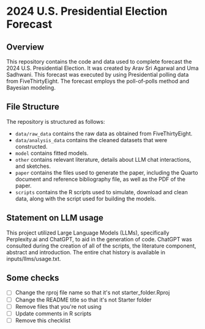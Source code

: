 # 2024 U.S. Presidential Election Forecast

## Overview

This repository contains the code and data used to complete forecast the 2024 U.S. Presidential Election. It was created by Arav Sri Agarwal and Uma Sadhwani. This forecast was executed by using Presidential polling data from FiveThirtyEight. The forecast employs the poll-of-polls method and Bayesian modeling.

## File Structure

The repository is structured as follows:

-   `data/raw_data` contains the raw data as obtained from FiveThirtyEight.
-   `data/analysis_data` contains the cleaned datasets that were constructed.
-   `model` contains fitted models. 
-   `other` contains relevant literature, details about LLM chat interactions, and sketches.
-   `paper` contains the files used to generate the paper, including the Quarto document and reference bibliography file, as well as the PDF of the paper. 
-   `scripts` contains the R scripts used to simulate, download and clean data, along with the script used for building the models.


## Statement on LLM usage

This project utilized Large Language Models (LLMs), specifically Perplexity.ai and ChatGPT, to aid in the generation of code. ChatGPT was consulted during the creation of all of the scripts, the literature component, abstract and introduction. The entire chat history is available in inputs/llms/usage.txt.


## Some checks

- [ ] Change the rproj file name so that it's not starter_folder.Rproj
- [ ] Change the README title so that it's not Starter folder
- [ ] Remove files that you're not using
- [ ] Update comments in R scripts
- [ ] Remove this checklist

